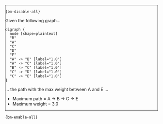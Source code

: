 <div style="border:1px solid black;">

`{bm-disable-all}`

Given the following graph...

````{dot}
digraph {
  node [shape=plaintext]
  "B"
  "A"
  "C"
  "D"
  "E"
  "A" -> "B" [label="1.0"]
  "A" -> "C" [label="1.0"]
  "B" -> "C" [label="1.0"]
  "C" -> "D" [label="1.0"]
  "C" -> "E" [label="1.0"]
}
````

... the path with the max weight between A and E ...

 * Maximum path = A -> B -> C -> E
 * Maximum weight = 3.0
</div>

`{bm-enable-all}`

